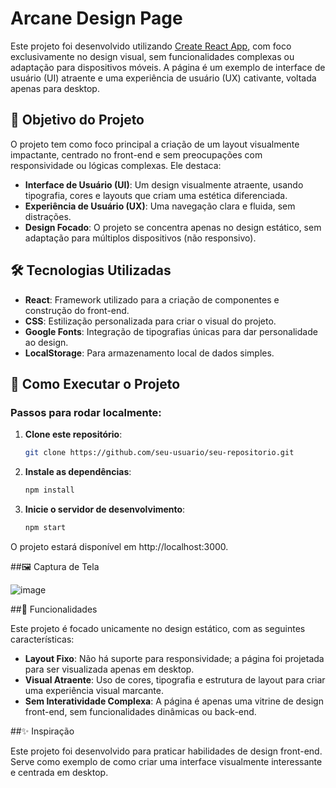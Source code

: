 # Arcane Design Page

Este projeto foi desenvolvido utilizando [Create React App](https://github.com/facebook/create-react-app), com foco exclusivamente no design visual, sem funcionalidades complexas ou adaptação para dispositivos móveis. A página é um exemplo de interface de usuário (UI) atraente e uma experiência de usuário (UX) cativante, voltada apenas para desktop.

## 🎨 Objetivo do Projeto

O projeto tem como foco principal a criação de um layout visualmente impactante, centrado no front-end e sem preocupações com responsividade ou lógicas complexas. Ele destaca:
- **Interface de Usuário (UI)**: Um design visualmente atraente, usando tipografia, cores e layouts que criam uma estética diferenciada.
- **Experiência de Usuário (UX)**: Uma navegação clara e fluida, sem distrações.
- **Design Focado**: O projeto se concentra apenas no design estático, sem adaptação para múltiplos dispositivos (não responsivo).

## 🛠️ Tecnologias Utilizadas

- **React**: Framework utilizado para a criação de componentes e construção do front-end.
- **CSS**: Estilização personalizada para criar o visual do projeto.
- **Google Fonts**: Integração de tipografias únicas para dar personalidade ao design.
- **LocalStorage**: Para armazenamento local de dados simples.

## 🚀 Como Executar o Projeto

### Passos para rodar localmente:

1. **Clone este repositório**:
   ```bash
   git clone https://github.com/seu-usuario/seu-repositorio.git

2. **Instale as dependências**:
   ```bash
   npm install

3. **Inicie o servidor de desenvolvimento**:
   ```bash
   npm start

O projeto estará disponível em http://localhost:3000.

##🖼️ Captura de Tela

![image](https://github.com/user-attachments/assets/07f48e94-f5ad-4ade-95ff-d2748cd3f03c)

##📌 Funcionalidades

Este projeto é focado unicamente no design estático, com as seguintes características:

- **Layout Fixo**: Não há suporte para responsividade; a página foi projetada para ser visualizada apenas em desktop.
- **Visual Atraente**: Uso de cores, tipografia e estrutura de layout para criar uma experiência visual marcante.
- **Sem Interatividade Complexa**: A página é apenas uma vitrine de design front-end, sem funcionalidades dinâmicas ou back-end.

##✨ Inspiração

Este projeto foi desenvolvido para praticar habilidades de design front-end. Serve como exemplo de como criar uma interface visualmente interessante e centrada em desktop.
